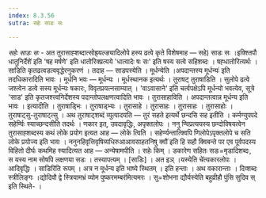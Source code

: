 ```yaml
---
index: 8.3.56
sutra: सहेः साडः सः

---
```

_सहेः साडः सः_ - अत तुरासाह्शब्दात्सोह्र्यल्ङ्यादिलोपे हस्य ढत्वे कृते विशेषमाह — सहे) साडः सः ।इक्श्तिपौ धातुनिर्देशे॑ इति 'षह मर्षणे' इति धातोरिक्प्रत्यये 'धात्वादेः षः सः' इति षस्य सत्वे सहिशब्दः । षह्धातोरित्यर्थः । साडिति कृतढत्वडत्ववृद्धेरनुकरणं । तदाह — साडपस्येति । मूर्धन्येति ।अपदान्तस्य मूर्धन्यः॑ इति तदधिकारादिति भावः । मूर्धनि भवः — मूर्धन्यः । मूर्धस्थानक इत्यर्थः । तुराषट् तुराषाडिति । सुलोपे ढत्वे जश्त्वेन डत्वे सस्य मूर्धन्यः षकारः, विवृतप्रयत्नसाम्यात् । 'वाऽवासाने' इति चर्त्वपक्षेऽपि मूर्धन्यो भवत्येव, सूत्रे 'साड' इति कृतजश्त्त्वनिर्देशस्य पदान्तोपलक्षणत्वादिति भावः । तुरासाहाविति । अपदान्तत्वान्न मूर्धन्य इति भावः । इत्यादीति । तुराषाड्भिः । तुराषाड्भ्यः । तुरासाहे । तुरासाहः । तुरासाहः । तुरासाहोः । तुराषाट्सु-तुराषाट्त्सु । अथ तुराषाट्शब्दं व्युत्पादयति — तुरं सहते इत्यर्थे छन्दसि सह इतीति । कर्मण्युपपदे सहेर्ण्विः स्याच्छन्दसीति तदर्थः । णकार इत्, उपदावृद्धिः, अपृक्तलोपः । ननु ण्विप्रत्ययस्य छन्दोविषयत्वेन तुरासाह्शब्दस्य कथं लोके प्रयोग इत्यत आह — लोके त्विति । सहेर्ण्यन्तात्क्विपि णिलोपेऽपृक्तलोपे च सति लोके प्रयोज्य इति भावः । ननुनहिवृत्तिवृषिव्यधिरुआआवसाहतनिषु क्वौ॑ इति हि सहौ क्विबन्ते पर एव पूर्वपदस्य विहितो दीर्घः कथमिह स्यादित्यत आह — अन्येषामपीति । सहेः किम्  । डकारेण सहितः सडः=मृडादिशब्दः, स यस्य नाम सोषपि लक्षणया सडः । तस्यापत्यम् । [साडिः] । अत इञ् ।यस्येति चे॑त्यकारलोपः । आदिवृद्धिः । साडिरिति रूपम् । अत्र न मूर्धन्य इति भाष्ये स्थितम् । इति हन्ताः । अथ वकारान्ताः । दिव्शब्दः स्त्रीलिङ्गः ।द्योदिवौ द्वे स्त्रियामभ्रं व्योम पुष्करमम्बर॑मित्यमरः । सु=शोभना द्यौर्यस्येति बहुव्रीहौ पुंसि सुदिव स् इति स्थिते- ।
